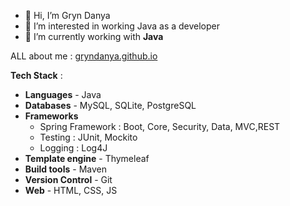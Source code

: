 - 👋 Hi, I’m Gryn Danya
- 👀 I’m interested in working Java as a developer
- 🌱 I’m currently working with __Java__

ALL about me : [gryndanya.github.io](https://gryndanya.github.io/)

__Tech Stack__ : <br/>
  - __Languages__        - Java                                                  
  - __Databases__        - MySQL, SQLite, PostgreSQL                                                 
  - __Frameworks__ 
    <ul>      
    <li> Spring Framework : Boot, Core, Security, Data, MVC,REST </li>
    <li> Testing : JUnit, Mockito </li>                                                     
    <li> Logging : Log4J </li>
    </ul>
  - __Template engine__  - Thymeleaf
  - __Build tools__      - Maven                                                 
  - __Version Control__  - Git                                                   
  - __Web__              - HTML, CSS, JS                                         
  
